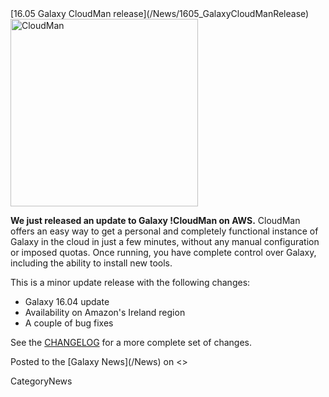 <div class='newsItemHeader'>[16.05 Galaxy CloudMan release](/News/1605_GalaxyCloudManRelease)</div>

<div class='right'><a href='/CloudMan/'><img src='/Images/GalaxyLogos/cloudman-logo.jpg' alt='CloudMan' width="300" /></a></div>

**We just released an update to Galaxy !CloudMan on AWS.** CloudMan offers an easy way to get a personal and completely functional instance of Galaxy in the cloud in just a few minutes, without any manual configuration or imposed quotas. Once running, you have complete control over Galaxy, including the ability to install new tools.

This is a minor update release with the following changes:
* Galaxy 16.04 update
* Availability on Amazon's Ireland region 
* A couple of bug fixes

See the [CHANGELOG](https://github.com/galaxyproject/cloudman/blob/master/CHANGELOG) for a more complete set of changes.

<div class='newsItemFooter'>Posted to the [Galaxy News](/News) on <<Date(2016-05-25T13:42:43Z)>> </div>

CategoryNews
